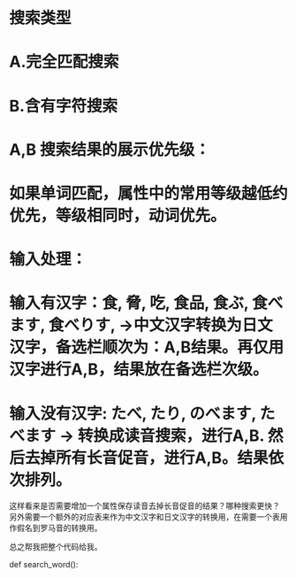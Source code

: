 # 搜索类型
# A.完全匹配搜索
# B.含有字符搜索


# A,B 搜索结果的展示优先级：
# 如果单词匹配，属性中的常用等级越低约优先，等级相同时，动词优先。

# 输入处理：
# 输入有汉字：食, 脅, 吃, 食品, 食ぶ, 食べます, 食べりす, ->中文汉字转换为日文汉字，备选栏顺次为：A,B结果。再仅用汉字进行A,B，结果放在备选栏次级。
# 输入没有汉字: たべ, たり, のべます, たべます -> 转换成读音搜索，进行A,B. 然后去掉所有长音促音，进行A,B。结果依次排列。

这样看来是否需要增加一个属性保存读音去掉长音促音的结果？哪种搜索更快？
另外需要一个额外的对应表来作为中文汉字和日文汉字的转换用，在需要一个表用作假名到罗马音的转换用。

总之帮我把整个代码给我。





def search_word():